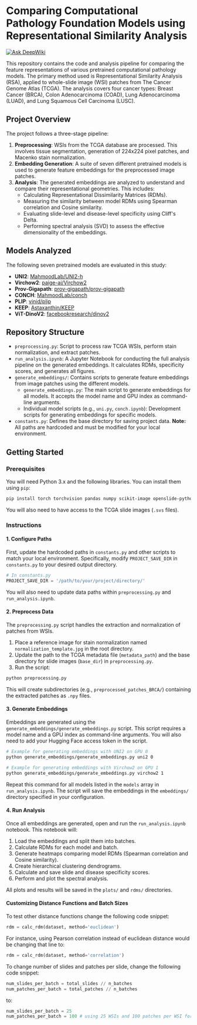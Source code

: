 # Comparing Computational Pathology Foundation Models using Representational Similarity Analysis
[![Ask DeepWiki](https://devin.ai/assets/askdeepwiki.png)](https://deepwiki.com/vmath20/IsoPathUpdated)

This repository contains the code and analysis pipeline for comparing the feature representations of various pretrained computational pathology models. The primary method used is Representational Similarity Analysis (RSA), applied to whole-slide image (WSI) patches from The Cancer Genome Atlas (TCGA). The analysis covers four cancer types: Breast Cancer (BRCA), Colon Adenocarcinoma (COAD), Lung Adenocarcinoma (LUAD), and Lung Squamous Cell Carcinoma (LUSC).

## Project Overview

The project follows a three-stage pipeline:

1.  **Preprocessing**: WSIs from the TCGA database are processed. This involves tissue segmentation, generation of 224x224 pixel patches, and Macenko stain normalization.
2.  **Embedding Generation**: A suite of seven different pretrained models is used to generate feature embeddings for the preprocessed image patches.
3.  **Analysis**: The generated embeddings are analyzed to understand and compare their representational geometries. This includes:
    *   Calculating Representational Dissimilarity Matrices (RDMs).
    *   Measuring the similarity between model RDMs using Spearman correlation and Cosine similarity.
    *   Evaluating slide-level and disease-level specificity using Cliff's Delta.
    *   Performing spectral analysis (SVD) to assess the effective dimensionality of the embeddings.

## Models Analyzed

The following seven pretrained models are evaluated in this study:

*   **UNI2**: [MahmoodLab/UNI2-h](https://huggingface.co/MahmoodLab/UNI2-h)
*   **Virchow2**: [paige-ai/Virchow2](https://huggingface.co/paige-ai/Virchow2)
*   **Prov-Gigapath**: [prov-gigapath/prov-gigapath](https://huggingface.co/prov-gigapath/prov-gigapath)
*   **CONCH**: [MahmoodLab/conch](https://huggingface.co/MahmoodLab/conch)
*   **PLIP**: [vinid/plip](https://huggingface.co/vinid/plip)
*   **KEEP**: [Astaxanthin/KEEP](https://huggingface.co/Astaxanthin/KEEP)
*   **ViT-DinoV2**: [facebookresearch/dinov2](https://github.com/facebookresearch/dinov2)

## Repository Structure

*   `preprocessing.py`: Script to process raw TCGA WSIs, perform stain normalization, and extract patches.
*   `run_analysis.ipynb`: A Jupyter Notebook for conducting the full analysis pipeline on the generated embeddings. It calculates RDMs, specificity scores, and generates all figures.
*   `generate_embeddings/`: Contains scripts to generate feature embeddings from image patches using the different models.
    *   `generate_embeddings.py`: The main script to generate embeddings for all models. It accepts the model name and GPU index as command-line arguments.
    *   Individual model scripts (e.g., `uni.py`, `conch.ipynb`): Development scripts for generating embeddings for specific models.
*   `constants.py`: Defines the base directory for saving project data. **Note:** All paths are hardcoded and must be modified for your local environment.

## Getting Started

### Prerequisites

You will need Python 3.x and the following libraries. You can install them using `pip`:

```bash
pip install torch torchvision pandas numpy scikit-image openslide-python tiatoolbox rsatoolbox seaborn timm transformers huggingface_hub cliffs_delta
```

You will also need to have access to the TCGA slide images (`.svs` files).

### Instructions

#### 1. Configure Paths

First, update the hardcoded paths in `constants.py` and other scripts to match your local environment. Specifically, modify `PROJECT_SAVE_DIR` in `constants.py` to your desired output directory.

```python
# In constants.py
PROJECT_SAVE_DIR = '/path/to/your/project/directory/'
```

You will also need to update data paths within `preprocessing.py` and `run_analysis.ipynb`.

#### 2. Preprocess Data

The `preprocessing.py` script handles the extraction and normalization of patches from WSIs.

1.  Place a reference image for stain normalization named `normalization_template.jpg` in the root directory.
2.  Update the path to the TCGA metadata file (`metadata_path`) and the base directory for slide images (`base_dir`) in `preprocessing.py`.
3.  Run the script:

```bash
python preprocessing.py
```

This will create subdirectories (e.g., `preprocessed_patches_BRCA/`) containing the extracted patches as `.npy` files.

#### 3. Generate Embeddings

Embeddings are generated using the `generate_embeddings/generate_embeddings.py` script. This script requires a model name and a GPU index as command-line arguments. You will also need to add your Hugging Face access token in the script.

```bash
# Example for generating embeddings with UNI2 on GPU 0
python generate_embeddings/generate_embeddings.py uni2 0

# Example for generating embeddings with Virchow2 on GPU 1
python generate_embeddings/generate_embeddings.py virchow2 1
```

Repeat this command for all models listed in the `models` array in `run_analysis.ipynb`. The script will save the embeddings in the `embeddings/` directory specified in your configuration.

#### 4. Run Analysis

Once all embeddings are generated, open and run the `run_analysis.ipynb` notebook. This notebook will:

1.  Load the embeddings and split them into batches.
2.  Calculate RDMs for each model and batch.
3.  Generate heatmaps comparing model RDMs (Spearman correlation and Cosine similarity).
4.  Create hierarchical clustering dendrograms.
5.  Calculate and save slide and disease specificity scores.
6.  Perform and plot the spectral analysis.

All plots and results will be saved in the `plots/` and `rdms/` directories.

#### Customizing Distance Functions and Batch Sizes

To test other distance functions change the following code snippet:

```python
rdm = calc_rdm(dataset, method='euclidean')
```

For instance, using Pearson correlation instead of euclidean distance would be changing that line to:

```python
rdm = calc_rdm(dataset, method='correlation')
```

To change number of slides and patches per slide, change the following code snippet:

```python
num_slides_per_batch = total_slides // n_batches
num_patches_per_batch = total_patches // n_batches
```

to:

```python
num_slides_per_batch = 25
num_patches_per_batch = 100 # using 25 WSIs and 100 patches per WSI for instance.
```
